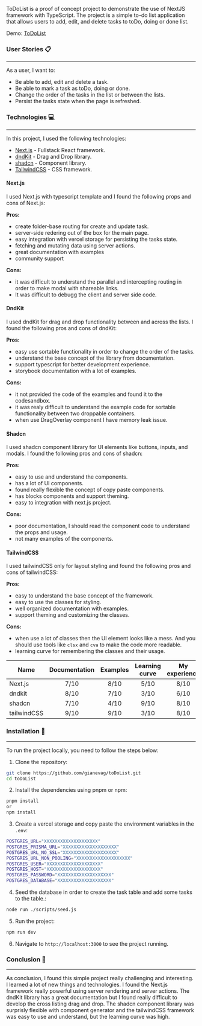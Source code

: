 ToDoList is a proof of concept project to demonstrate the use of NextJS framework with TypeScript. The project is a simple to-do list application that allows users to add, edit, and delete tasks to toDo, doing or done list. 

Demo: [ToDoList](https://to-do-list-gamma-dusky.vercel.app/)

### User Stories 📋

---

As a user, I want to: 

- Be able to add, edit and delete a task.
- Be able to mark a task as toDo, doing or done.
- Change the order of the tasks in the list or between the lists.
- Persist the tasks state when the page is refreshed.


### Technologies 💻

---

In this project, I used the following technologies:

- [Next.js](https://nextjs.org/) - Fullstack React framework.
- [dndKit](https://dndkit.com/) - Drag and Drop library.
- [shadcn](https://ui.shadcn.com/) - Component library.
- [TailwindCSS](https://tailwindcss.com/) - CSS framework.


#### Next.js

I used Next.js with typescript template and I found the following props and cons of Next.js:

**Pros:**
- create folder-base routing for create and update task.
- server-side redering out of the box for the main page.
- easy integration with vercel storage for persisting the tasks state.
- fetching and mutating data using server actions.
- great documentation with examples
- community support

**Cons:**
- it was difficult to understand the parallel and intercepting routing in order to make modal with shareable links.
- It was difficult to debugg the client and server side code. 

#### DndKit

I used dndKit for drag and drop functionality between and across the lists. I found the following pros and cons of dndKit:

**Pros:**
- easy use sortable functionality in order to change the order of the tasks.
- understand the base concept of the library from documentation.
- support typescript for better development experience.
- storybook documentation with a lot of examples.

**Cons:**
- it not provided the code of the examples and found it to the codesandbox.
- it was realy difficult to understand the example code for sortable functionality between two droppable containers.
- when use DragOverlay component I have memory leak issue.

#### Shadcn

I used shadcn component library for UI elements like buttons, inputs, and modals. I found the following pros and cons of shadcn:

**Pros:**
- easy to use and understand the components.
- has a lot of UI components.
- found really flexible the concept of copy paste components.
- has blocks components and support theming.
- easy to integration with next.js project.

**Cons:** 
- poor documentation, I should read the component code to understand the props and usage.
- not many examples of the components.

#### TailwindCSS

I used tailwindCSS only for layout styling and found the following pros and cons of tailwindCSS:

**Pros:**
- easy to understand the base concept of the framework.
- easy to use the classes for styling.
- well organized documentation with examples.
- support theming and customizing the classes.

**Cons:**
- when use a lot of classes then the UI element looks like a mess. And you should use tools like `clsx` and `cva` to make the code more readable.
- learning curve for remembering the classes and their usage.


| Name        | Documentation | Examples | Learning curve | My experience  |
|-------------|:-------------:|:--------:|:--------------:|:--------------:|
| Next.js     |      7/10     |   8/10   |      5/10      |      8/10      |
| dndkit      |      8/10     |   7/10   |      3/10      |      6/10      |
| shadcn      |      7/10     |   4/10   |      9/10      |      8/10      |
| tailwindCSS |      9/10     |   9/10   |      3/10      |      8/10      |


### Installation 🔧

---

To run the project locally, you need to follow the steps below:

1. Clone the repository:

```bash
git clone https://github.com/gianevag/toDoList.git
cd toDoList
```

2. Install the dependencies using pnpm or npm:

```bash
pnpm install
or
npm install
```

3. Create a vercel storage and copy paste the environment variables in the `.env`:

```bash
POSTGRES_URL="XXXXXXXXXXXXXXXXXXXX"
POSTGRES_PRISMA_URL="XXXXXXXXXXXXXXXXXXXX"
POSTGRES_URL_NO_SSL="XXXXXXXXXXXXXXXXXXXX"
POSTGRES_URL_NON_POOLING="XXXXXXXXXXXXXXXXXXXX"
POSTGRES_USER="XXXXXXXXXXXXXXXXXXXX"
POSTGRES_HOST="XXXXXXXXXXXXXXXXXXXX"
POSTGRES_PASSWORD="XXXXXXXXXXXXXXXXXXXX"
POSTGRES_DATABASE="XXXXXXXXXXXXXXXXXXXX"
```

4. Seed the database in order to create the task table and add some tasks to the table.:

```bash
node run ./scripts/seed.js
```

5. Run the project:

```bash
npm run dev
```

6. Navigate to `http://localhost:3000` to see the project running.

### Conclusion 🎉

---

As conclusion, I found this simple project really challenging and interesting. I learned a lot of new things and technologies. I found the Next.js framework really powerful using server rendering and server actions. The dndKit library has a great documentation but I found really difficult to develop the cross listing drag and drop. The shadcn component library was surprisly flexible with component generator and the tailwindCSS framework was easy to use and understand, but the learning curve was high.